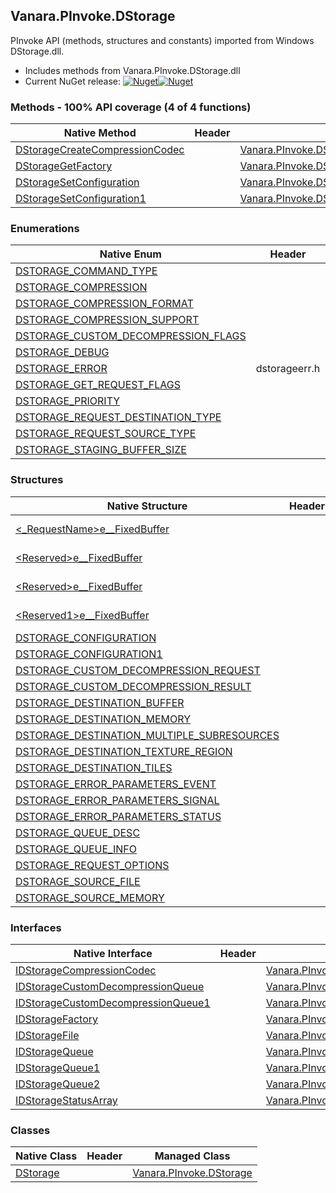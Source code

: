 ## Vanara.PInvoke.DStorage  
PInvoke API (methods, structures and constants) imported from Windows DStorage.dll.

- Includes methods from Vanara.PInvoke.DStorage.dll  
- Current NuGet release: [![Nuget](https://img.shields.io/nuget/v/Vanara.PInvoke.DStorage?logo=nuget&style=flat-square)![Nuget](https://img.shields.io/nuget/dt/Vanara.PInvoke.DStorage?label=%20&style=flat-square)](https://www.nuget.org/packages/Vanara.PInvoke.DStorage)  
### Methods - 100% API coverage (4 of 4 functions)  
Native Method | Header | Managed Method  
--- | --- | ---  
[DStorageCreateCompressionCodec](https://www.google.com/search?num=5&q=DStorageCreateCompressionCodec+site%3Alearn.microsoft.com) |  | [Vanara.PInvoke.DStorage.DStorageCreateCompressionCodec](https://github.com/dahall/Vanara/search?l=C%23&q=DStorageCreateCompressionCodec)  
[DStorageGetFactory](https://www.google.com/search?num=5&q=DStorageGetFactory+site%3Alearn.microsoft.com) |  | [Vanara.PInvoke.DStorage.DStorageGetFactory](https://github.com/dahall/Vanara/search?l=C%23&q=DStorageGetFactory)  
[DStorageSetConfiguration](https://www.google.com/search?num=5&q=DStorageSetConfiguration+site%3Alearn.microsoft.com) |  | [Vanara.PInvoke.DStorage.DStorageSetConfiguration](https://github.com/dahall/Vanara/search?l=C%23&q=DStorageSetConfiguration)  
[DStorageSetConfiguration1](https://www.google.com/search?num=5&q=DStorageSetConfiguration1+site%3Alearn.microsoft.com) |  | [Vanara.PInvoke.DStorage.DStorageSetConfiguration1](https://github.com/dahall/Vanara/search?l=C%23&q=DStorageSetConfiguration1)  
### Enumerations  
Native Enum | Header | Managed Enum  
--- | --- | ---  
[DSTORAGE_COMMAND_TYPE](https://www.google.com/search?num=5&q=DSTORAGE_COMMAND_TYPE+site%3Alearn.microsoft.com) |  | [Vanara.PInvoke.DStorage.DSTORAGE_COMMAND_TYPE](https://github.com/dahall/Vanara/search?l=C%23&q=DSTORAGE_COMMAND_TYPE)  
[DSTORAGE_COMPRESSION](https://www.google.com/search?num=5&q=DSTORAGE_COMPRESSION+site%3Alearn.microsoft.com) |  | [Vanara.PInvoke.DStorage.DSTORAGE_COMPRESSION](https://github.com/dahall/Vanara/search?l=C%23&q=DSTORAGE_COMPRESSION)  
[DSTORAGE_COMPRESSION_FORMAT](https://www.google.com/search?num=5&q=DSTORAGE_COMPRESSION_FORMAT+site%3Alearn.microsoft.com) |  | [Vanara.PInvoke.DStorage.DSTORAGE_COMPRESSION_FORMAT](https://github.com/dahall/Vanara/search?l=C%23&q=DSTORAGE_COMPRESSION_FORMAT)  
[DSTORAGE_COMPRESSION_SUPPORT](https://www.google.com/search?num=5&q=DSTORAGE_COMPRESSION_SUPPORT+site%3Alearn.microsoft.com) |  | [Vanara.PInvoke.DStorage.DSTORAGE_COMPRESSION_SUPPORT](https://github.com/dahall/Vanara/search?l=C%23&q=DSTORAGE_COMPRESSION_SUPPORT)  
[DSTORAGE_CUSTOM_DECOMPRESSION_FLAGS](https://www.google.com/search?num=5&q=DSTORAGE_CUSTOM_DECOMPRESSION_FLAGS+site%3Alearn.microsoft.com) |  | [Vanara.PInvoke.DStorage.DSTORAGE_CUSTOM_DECOMPRESSION_FLAGS](https://github.com/dahall/Vanara/search?l=C%23&q=DSTORAGE_CUSTOM_DECOMPRESSION_FLAGS)  
[DSTORAGE_DEBUG](https://www.google.com/search?num=5&q=DSTORAGE_DEBUG+site%3Alearn.microsoft.com) |  | [Vanara.PInvoke.DStorage.DSTORAGE_DEBUG](https://github.com/dahall/Vanara/search?l=C%23&q=DSTORAGE_DEBUG)  
[DSTORAGE_ERROR](https://www.google.com/search?num=5&q=DSTORAGE_ERROR+site%3Alearn.microsoft.com) | dstorageerr.h | [Vanara.PInvoke.DStorage.DSTORAGE_ERROR](https://github.com/dahall/Vanara/search?l=C%23&q=DSTORAGE_ERROR)  
[DSTORAGE_GET_REQUEST_FLAGS](https://www.google.com/search?num=5&q=DSTORAGE_GET_REQUEST_FLAGS+site%3Alearn.microsoft.com) |  | [Vanara.PInvoke.DStorage.DSTORAGE_GET_REQUEST_FLAGS](https://github.com/dahall/Vanara/search?l=C%23&q=DSTORAGE_GET_REQUEST_FLAGS)  
[DSTORAGE_PRIORITY](https://www.google.com/search?num=5&q=DSTORAGE_PRIORITY+site%3Alearn.microsoft.com) |  | [Vanara.PInvoke.DStorage.DSTORAGE_PRIORITY](https://github.com/dahall/Vanara/search?l=C%23&q=DSTORAGE_PRIORITY)  
[DSTORAGE_REQUEST_DESTINATION_TYPE](https://www.google.com/search?num=5&q=DSTORAGE_REQUEST_DESTINATION_TYPE+site%3Alearn.microsoft.com) |  | [Vanara.PInvoke.DStorage.DSTORAGE_REQUEST_DESTINATION_TYPE](https://github.com/dahall/Vanara/search?l=C%23&q=DSTORAGE_REQUEST_DESTINATION_TYPE)  
[DSTORAGE_REQUEST_SOURCE_TYPE](https://www.google.com/search?num=5&q=DSTORAGE_REQUEST_SOURCE_TYPE+site%3Alearn.microsoft.com) |  | [Vanara.PInvoke.DStorage.DSTORAGE_REQUEST_SOURCE_TYPE](https://github.com/dahall/Vanara/search?l=C%23&q=DSTORAGE_REQUEST_SOURCE_TYPE)  
[DSTORAGE_STAGING_BUFFER_SIZE](https://www.google.com/search?num=5&q=DSTORAGE_STAGING_BUFFER_SIZE+site%3Alearn.microsoft.com) |  | [Vanara.PInvoke.DStorage.DSTORAGE_STAGING_BUFFER_SIZE](https://github.com/dahall/Vanara/search?l=C%23&q=DSTORAGE_STAGING_BUFFER_SIZE)  
### Structures  
Native Structure | Header | Managed Structure  
--- | --- | ---  
[&lt;_RequestName&gt;e__FixedBuffer](https://www.google.com/search?num=5&q=<_RequestName>e__FixedBuffer+site%3Alearn.microsoft.com) |  | [Vanara.PInvoke.DStorage.DSTORAGE_ERROR_PARAMETERS_REQUEST.&lt;_RequestName&gt;e__FixedBuffer](https://github.com/dahall/Vanara/search?l=C%23&q=%26lt%3B_RequestName%26gt%3Be__FixedBuffer)  
[&lt;Reserved&gt;e__FixedBuffer](https://www.google.com/search?num=5&q=<Reserved>e__FixedBuffer+site%3Alearn.microsoft.com) |  | [Vanara.PInvoke.DStorage.DSTORAGE_CUSTOM_DECOMPRESSION_REQUEST.&lt;Reserved&gt;e__FixedBuffer](https://github.com/dahall/Vanara/search?l=C%23&q=%26lt%3BReserved%26gt%3Be__FixedBuffer)  
[&lt;Reserved&gt;e__FixedBuffer](https://www.google.com/search?num=5&q=<Reserved>e__FixedBuffer+site%3Alearn.microsoft.com) |  | [Vanara.PInvoke.DStorage.DSTORAGE_REQUEST_OPTIONS.&lt;Reserved&gt;e__FixedBuffer](https://github.com/dahall/Vanara/search?l=C%23&q=%26lt%3BReserved%26gt%3Be__FixedBuffer)  
[&lt;Reserved1&gt;e__FixedBuffer](https://www.google.com/search?num=5&q=<Reserved1>e__FixedBuffer+site%3Alearn.microsoft.com) |  | [Vanara.PInvoke.DStorage.DSTORAGE_REQUEST_OPTIONS.&lt;Reserved1&gt;e__FixedBuffer](https://github.com/dahall/Vanara/search?l=C%23&q=%26lt%3BReserved1%26gt%3Be__FixedBuffer)  
[DSTORAGE_CONFIGURATION](https://www.google.com/search?num=5&q=DSTORAGE_CONFIGURATION+site%3Alearn.microsoft.com) |  | [Vanara.PInvoke.DStorage.DSTORAGE_CONFIGURATION](https://github.com/dahall/Vanara/search?l=C%23&q=DSTORAGE_CONFIGURATION)  
[DSTORAGE_CONFIGURATION1](https://www.google.com/search?num=5&q=DSTORAGE_CONFIGURATION1+site%3Alearn.microsoft.com) |  | [Vanara.PInvoke.DStorage.DSTORAGE_CONFIGURATION1](https://github.com/dahall/Vanara/search?l=C%23&q=DSTORAGE_CONFIGURATION1)  
[DSTORAGE_CUSTOM_DECOMPRESSION_REQUEST](https://www.google.com/search?num=5&q=DSTORAGE_CUSTOM_DECOMPRESSION_REQUEST+site%3Alearn.microsoft.com) |  | [Vanara.PInvoke.DStorage.DSTORAGE_CUSTOM_DECOMPRESSION_REQUEST](https://github.com/dahall/Vanara/search?l=C%23&q=DSTORAGE_CUSTOM_DECOMPRESSION_REQUEST)  
[DSTORAGE_CUSTOM_DECOMPRESSION_RESULT](https://www.google.com/search?num=5&q=DSTORAGE_CUSTOM_DECOMPRESSION_RESULT+site%3Alearn.microsoft.com) |  | [Vanara.PInvoke.DStorage.DSTORAGE_CUSTOM_DECOMPRESSION_RESULT](https://github.com/dahall/Vanara/search?l=C%23&q=DSTORAGE_CUSTOM_DECOMPRESSION_RESULT)  
[DSTORAGE_DESTINATION_BUFFER](https://www.google.com/search?num=5&q=DSTORAGE_DESTINATION_BUFFER+site%3Alearn.microsoft.com) |  | [Vanara.PInvoke.DStorage.DSTORAGE_DESTINATION_BUFFER](https://github.com/dahall/Vanara/search?l=C%23&q=DSTORAGE_DESTINATION_BUFFER)  
[DSTORAGE_DESTINATION_MEMORY](https://www.google.com/search?num=5&q=DSTORAGE_DESTINATION_MEMORY+site%3Alearn.microsoft.com) |  | [Vanara.PInvoke.DStorage.DSTORAGE_DESTINATION_MEMORY](https://github.com/dahall/Vanara/search?l=C%23&q=DSTORAGE_DESTINATION_MEMORY)  
[DSTORAGE_DESTINATION_MULTIPLE_SUBRESOURCES](https://www.google.com/search?num=5&q=DSTORAGE_DESTINATION_MULTIPLE_SUBRESOURCES+site%3Alearn.microsoft.com) |  | [Vanara.PInvoke.DStorage.DSTORAGE_DESTINATION_MULTIPLE_SUBRESOURCES](https://github.com/dahall/Vanara/search?l=C%23&q=DSTORAGE_DESTINATION_MULTIPLE_SUBRESOURCES)  
[DSTORAGE_DESTINATION_TEXTURE_REGION](https://www.google.com/search?num=5&q=DSTORAGE_DESTINATION_TEXTURE_REGION+site%3Alearn.microsoft.com) |  | [Vanara.PInvoke.DStorage.DSTORAGE_DESTINATION_TEXTURE_REGION](https://github.com/dahall/Vanara/search?l=C%23&q=DSTORAGE_DESTINATION_TEXTURE_REGION)  
[DSTORAGE_DESTINATION_TILES](https://www.google.com/search?num=5&q=DSTORAGE_DESTINATION_TILES+site%3Alearn.microsoft.com) |  | [Vanara.PInvoke.DStorage.DSTORAGE_DESTINATION_TILES](https://github.com/dahall/Vanara/search?l=C%23&q=DSTORAGE_DESTINATION_TILES)  
[DSTORAGE_ERROR_PARAMETERS_EVENT](https://www.google.com/search?num=5&q=DSTORAGE_ERROR_PARAMETERS_EVENT+site%3Alearn.microsoft.com) |  | [Vanara.PInvoke.DStorage.DSTORAGE_ERROR_PARAMETERS_EVENT](https://github.com/dahall/Vanara/search?l=C%23&q=DSTORAGE_ERROR_PARAMETERS_EVENT)  
[DSTORAGE_ERROR_PARAMETERS_SIGNAL](https://www.google.com/search?num=5&q=DSTORAGE_ERROR_PARAMETERS_SIGNAL+site%3Alearn.microsoft.com) |  | [Vanara.PInvoke.DStorage.DSTORAGE_ERROR_PARAMETERS_SIGNAL](https://github.com/dahall/Vanara/search?l=C%23&q=DSTORAGE_ERROR_PARAMETERS_SIGNAL)  
[DSTORAGE_ERROR_PARAMETERS_STATUS](https://www.google.com/search?num=5&q=DSTORAGE_ERROR_PARAMETERS_STATUS+site%3Alearn.microsoft.com) |  | [Vanara.PInvoke.DStorage.DSTORAGE_ERROR_PARAMETERS_STATUS](https://github.com/dahall/Vanara/search?l=C%23&q=DSTORAGE_ERROR_PARAMETERS_STATUS)  
[DSTORAGE_QUEUE_DESC](https://www.google.com/search?num=5&q=DSTORAGE_QUEUE_DESC+site%3Alearn.microsoft.com) |  | [Vanara.PInvoke.DStorage.DSTORAGE_QUEUE_DESC](https://github.com/dahall/Vanara/search?l=C%23&q=DSTORAGE_QUEUE_DESC)  
[DSTORAGE_QUEUE_INFO](https://www.google.com/search?num=5&q=DSTORAGE_QUEUE_INFO+site%3Alearn.microsoft.com) |  | [Vanara.PInvoke.DStorage.DSTORAGE_QUEUE_INFO](https://github.com/dahall/Vanara/search?l=C%23&q=DSTORAGE_QUEUE_INFO)  
[DSTORAGE_REQUEST_OPTIONS](https://www.google.com/search?num=5&q=DSTORAGE_REQUEST_OPTIONS+site%3Alearn.microsoft.com) |  | [Vanara.PInvoke.DStorage.DSTORAGE_REQUEST_OPTIONS](https://github.com/dahall/Vanara/search?l=C%23&q=DSTORAGE_REQUEST_OPTIONS)  
[DSTORAGE_SOURCE_FILE](https://www.google.com/search?num=5&q=DSTORAGE_SOURCE_FILE+site%3Alearn.microsoft.com) |  | [Vanara.PInvoke.DStorage.DSTORAGE_SOURCE_FILE](https://github.com/dahall/Vanara/search?l=C%23&q=DSTORAGE_SOURCE_FILE)  
[DSTORAGE_SOURCE_MEMORY](https://www.google.com/search?num=5&q=DSTORAGE_SOURCE_MEMORY+site%3Alearn.microsoft.com) |  | [Vanara.PInvoke.DStorage.DSTORAGE_SOURCE_MEMORY](https://github.com/dahall/Vanara/search?l=C%23&q=DSTORAGE_SOURCE_MEMORY)  
### Interfaces  
Native Interface | Header | Managed Interface  
--- | --- | ---  
[IDStorageCompressionCodec](https://www.google.com/search?num=5&q=IDStorageCompressionCodec+site%3Alearn.microsoft.com) |  | [Vanara.PInvoke.DStorage.IDStorageCompressionCodec](https://github.com/dahall/Vanara/search?l=C%23&q=IDStorageCompressionCodec)  
[IDStorageCustomDecompressionQueue](https://www.google.com/search?num=5&q=IDStorageCustomDecompressionQueue+site%3Alearn.microsoft.com) |  | [Vanara.PInvoke.DStorage.IDStorageCustomDecompressionQueue](https://github.com/dahall/Vanara/search?l=C%23&q=IDStorageCustomDecompressionQueue)  
[IDStorageCustomDecompressionQueue1](https://www.google.com/search?num=5&q=IDStorageCustomDecompressionQueue1+site%3Alearn.microsoft.com) |  | [Vanara.PInvoke.DStorage.IDStorageCustomDecompressionQueue1](https://github.com/dahall/Vanara/search?l=C%23&q=IDStorageCustomDecompressionQueue1)  
[IDStorageFactory](https://www.google.com/search?num=5&q=IDStorageFactory+site%3Alearn.microsoft.com) |  | [Vanara.PInvoke.DStorage.IDStorageFactory](https://github.com/dahall/Vanara/search?l=C%23&q=IDStorageFactory)  
[IDStorageFile](https://www.google.com/search?num=5&q=IDStorageFile+site%3Alearn.microsoft.com) |  | [Vanara.PInvoke.DStorage.IDStorageFile](https://github.com/dahall/Vanara/search?l=C%23&q=IDStorageFile)  
[IDStorageQueue](https://www.google.com/search?num=5&q=IDStorageQueue+site%3Alearn.microsoft.com) |  | [Vanara.PInvoke.DStorage.IDStorageQueue](https://github.com/dahall/Vanara/search?l=C%23&q=IDStorageQueue)  
[IDStorageQueue1](https://www.google.com/search?num=5&q=IDStorageQueue1+site%3Alearn.microsoft.com) |  | [Vanara.PInvoke.DStorage.IDStorageQueue1](https://github.com/dahall/Vanara/search?l=C%23&q=IDStorageQueue1)  
[IDStorageQueue2](https://www.google.com/search?num=5&q=IDStorageQueue2+site%3Alearn.microsoft.com) |  | [Vanara.PInvoke.DStorage.IDStorageQueue2](https://github.com/dahall/Vanara/search?l=C%23&q=IDStorageQueue2)  
[IDStorageStatusArray](https://www.google.com/search?num=5&q=IDStorageStatusArray+site%3Alearn.microsoft.com) |  | [Vanara.PInvoke.DStorage.IDStorageStatusArray](https://github.com/dahall/Vanara/search?l=C%23&q=IDStorageStatusArray)  
### Classes  
Native Class | Header | Managed Class  
--- | --- | ---  
[DStorage](https://www.google.com/search?num=5&q=DStorage+site%3Alearn.microsoft.com) |  | [Vanara.PInvoke.DStorage](https://github.com/dahall/Vanara/search?l=C%23&q=DStorage)  
